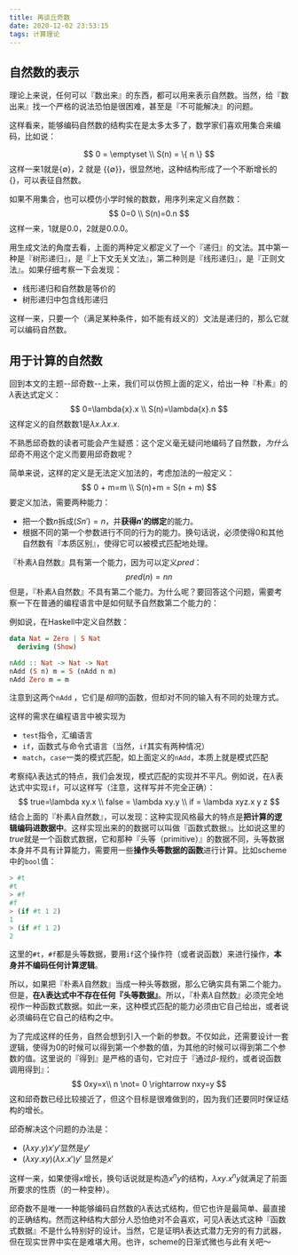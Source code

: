 ```yaml
---
title: 再谈丘奇数
date: 2020-12-02 23:53:15
tags: 计算理论
---
```


## 自然数的表示

理论上来说，任何可以『数出来』的东西，都可以用来表示自然数。当然，给『数出来』找一个严格的说法恐怕是很困难，甚至是『不可能解决』的问题。

这样看来，能够编码自然数的结构实在是太多太多了，数学家们喜欢用集合来编码，比如说：

$$
0 = \emptyset \\
S(n) = \{ n \}
$$
这样一来$1$就是$\{  \emptyset \}$，$2$ 就是 $\{  \{  \emptyset \} \}$，很显然地，这种结构形成了一个不断增长的$\{ \}$，可以表征自然数。

如果不用集合，也可以模仿小学时候的数数，用序列来定义自然数：
$$
0=0 \\
S(n)=0.n
$$
这样一来，$1$就是$0.0$，$2$就是$0.0.0$。

用生成文法的角度去看，上面的两种定义都定义了一个『递归』的文法。其中第一种是『树形递归』，是『上下文无关文法』，第二种则是『线形递归』，是『正则文法』。如果仔细考察一下会发现：

+ 线形递归和自然数是等价的
+ 树形递归中包含线形递归

这样一来，只要一个（满足某种条件，如不能有歧义的）文法是递归的，那么它就可以编码自然数。

## 用于计算的自然数

回到本文的主题--邱奇数--上来，我们可以仿照上面的定义，给出一种『朴素』的$\lambda$表达式定义：
$$
0=\lambda{x}.x \\
S(n)=\lambda{x}.n
$$
这样定义的自然数数$1$是$\lambda x.\lambda x.x$. 

不熟悉邱奇数的读者可能会产生疑惑：这个定义毫无疑问地编码了自然数，*为什么*邱奇不用这个定义而要用邱奇数呢？

简单来说，这样的定义是无法定义加法的，考虑加法的一般定义：
$$
0 + m=m \\
S(n)+m = S(n + m)
$$
要定义加法，需要两种能力：

+ 把一个数$n$拆成$(S n')=n$，并**获得$n'$的绑定**的能力。
+ 根据不同的第一个参数进行不同的行为的能力。换句话说，必须使得$0$和其他自然数有『本质区别』，使得它可以被模式匹配地处理。

『朴素$\lambda$自然数』具有第一个能力，因为可以定义$pred$：
$$
pred(n)=nn
$$
但是，『朴素$\lambda$自然数』不具有第二个能力。为什么呢？要回答这个问题，需要考察一下在普通的编程语言中是如何赋予自然数第二个能力的：

例如说，在Haskell中定义自然数：

```haskell
data Nat = Zero | S Nat
  deriving (Show)

nAdd :: Nat -> Nat -> Nat
nAdd (S n) m = S (nAdd n m)
nAdd Zero m = m
```

注意到这两个`nAdd` ，它们是*相同*的函数，但却对不同的输入有不同的处理方式。

这样的需求在编程语言中被实现为

+ `test`指令，汇编语言
+ `if`，函数式与命令式语言（当然，`if`其实有两种情况）
+ `match`，`case`一类的模式匹配，如上面定义的`nAdd`，本质上就是模式匹配

考察纯$\lambda$表达式的特点，我们会发现，模式匹配的实现并不平凡。例如说，在$\lambda$表达式中实现`if`，可以这样写（注意，这样写并不完全正确）：
$$
true=\lambda xy.x \\
false = \lambda xy.y \\
if = \lambda xyz.x y z
$$
结合上面的『朴素$\lambda$自然数』，可以发现：这种实现风格最大的特点是**把计算的逻辑编码进数据中**。这样实现出来的的数据可以叫做『函数式数据』。比如说这里的$true$就是一个函数式数据，它和那种『头等（primitive）』的数据不同，头等数据本身并不具有计算能力，需要用一些**操作头等数据的函数**进行计算。比如scheme中的`bool`值：

```scheme
> #t
#t
> #f
#f
> (if #t 1 2)
1
> (if #f 1 2)
2
```

这里的`#t`，`#f`都是头等数据，要用`if`这个操作符（或者说函数）来进行操作，**本身并不编码任何计算逻辑**。

所以，如果把『朴素$\lambda$自然数』当成一种头等数据，那么它确实具有第二个能力。但是，**在$\lambda$表达式中不存在任何『头等数据』**。所以，『朴素$\lambda$自然数』必须完全地视作一种函数式数据。如此一来，这种模式匹配的能力必须由它自己给出，或者说必须编码在它自己的结构之中。

为了完成这样的任务，自然会想到引入一个新的参数。不仅如此，还需要设计一套逻辑，使得为$0$的时候可以得到第一个参数的值，为其他的时候可以得到第二个参数的值。这里说的『得到』是严格的语句，它对应于『通过$\beta$-规约，或者说函数调用得到』：
$$
0xy=x\\
n \not= 0 \rightarrow nxy=y
$$
这和邱奇数已经比较接近了，但这个目标是很难做到的，因为我们还要同时保证结构的增长。

邱奇解决这个问题的办法是：

+ $(\lambda xy.y)x'y'$显然是$y'$
+ $(\lambda xy.xy)(\lambda x.x')y'$ 显然是$x'$

这样一来，如果使得$x$增长，换句话说就是构造$x^n y$的结构，$\lambda xy.x^ny$就满足了前面所要求的性质（的一种变种）。

邱奇数不是唯一一种能够编码自然数的$\lambda$表达式结构，但它也许是最简单、最直接的正确结构。然而这种结构大部分人恐怕绝对不会喜欢，可见$\lambda$表达式这种『函数式数据』不是什么特别好的设计。当然，它是证明$\lambda$表达式潜力无穷的有力武器，但在现实世界中实在是难堪大用。也许，scheme的日渐式微也与此有关吧～

